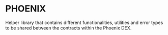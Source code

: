 # PHOENIX

Helper library that contains different functionalities, utilities and error types to be shared
between the contracts within the Phoenix DEX.
